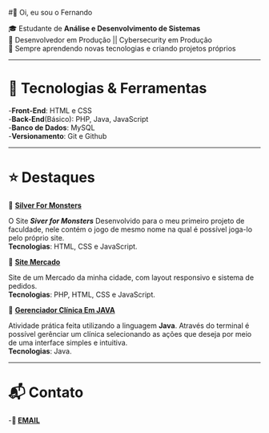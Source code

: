 #👋 Oi, eu sou o Fernando 

🎓 Estudante de **Análise e Desenvolvimento de Sistemas**  
🎯 Desenvolvedor em Produção || Cybersecurity em Produção  
🚀 Sempre aprendendo novas tecnologias e criando projetos próprios  

---
# 🔧 Tecnologias & Ferramentas
 -**Front-End**: HTML e CSS  
 -**Back-End**(Básico): PHP, Java, JavaScript  
 -**Banco de Dados**: MySQL  
 -**Versionamento**: Git e Github  

---
# ⭐ Destaques
🐺 **[Silver For Monsters](https://github.com/FernandoConsolinRosa11/site-main)**  

O Site  __*Siver for Monsters*__ Desenvolvido para o meu primeiro projeto de faculdade, nele contém o jogo de mesmo nome na qual é possível joga-lo pelo próprio site.  
**Tecnologias**: HTML, CSS e JavaScript.

🏬 **[Site Mercado](https://github.com/FernandoConsolinRosa11/SiteMercadoBelaVista)**  

Site de um Mercado da minha cidade, com layout responsivo e sistema de pedidos.  
**Tecnologias**: PHP, HTML, CSS e JavaScript.

🏥 **[Gerenciador Clínica Em JAVA](https://github.com/FernandoConsolinRosa11/GerenciadorClinica)**  

Atividade prática feita utilizando a linguagem **Java**. Através do terminal é possível gerênciar um clínica selecionando as ações que deseja por meio de uma interface simples e intuitiva.  
**Tecnologias**: Java.  

---
# 📬 Contato  
 -**📧 [EMAIL](consolinrosafernando@gmail.com)**  
